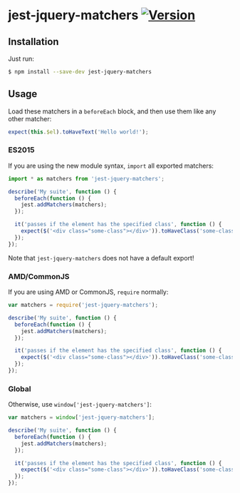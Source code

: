 # jest-jquery-matchers [![Version](https://img.shields.io/npm/v/jest-jquery-matchers.svg)](https://www.npmjs.com/package/jest-jquery-matchers)


## Installation

Just run:

```sh
$ npm install --save-dev jest-jquery-matchers
```


## Usage

Load these matchers in a `beforeEach` block, and then use them like any other matcher:

```js
expect(this.$el).toHaveText('Hello world!');
```

### ES2015

If you are using the new module syntax, `import` all exported matchers:

```js
import * as matchers from 'jest-jquery-matchers';

describe('My suite', function () {
  beforeEach(function () {
    jest.addMatchers(matchers);
  });

  it('passes if the element has the specified class', function () {
    expect($('<div class="some-class"></div>')).toHaveClass('some-class');
  });
});
```

Note that `jest-jquery-matchers` does not have a default export!

### AMD/CommonJS

If you are using AMD or CommonJS, `require` normally:

```js
var matchers = require('jest-jquery-matchers');

describe('My suite', function () {
  beforeEach(function () {
    jest.addMatchers(matchers);
  });

  it('passes if the element has the specified class', function () {
    expect($('<div class="some-class"></div>')).toHaveClass('some-class');
  });
});
```

### Global

Otherwise, use `window['jest-jquery-matchers']`:

```js
var matchers = window['jest-jquery-matchers'];

describe('My suite', function () {
  beforeEach(function () {
    jest.addMatchers(matchers);
  });

  it('passes if the element has the specified class', function () {
    expect($('<div class="some-class"></div>')).toHaveClass('some-class');
  });
});
```
